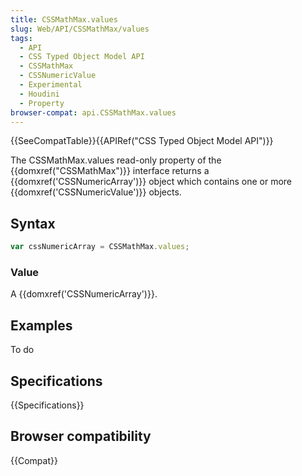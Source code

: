 ```yaml
---
title: CSSMathMax.values
slug: Web/API/CSSMathMax/values
tags:
  - API
  - CSS Typed Object Model API
  - CSSMathMax
  - CSSNumericValue
  - Experimental
  - Houdini
  - Property
browser-compat: api.CSSMathMax.values
---
```

{{SeeCompatTable}}{{APIRef("CSS Typed Object Model API")}}

The CSSMathMax.values read-only property of the
{{domxref("CSSMathMax")}} interface returns a {{domxref('CSSNumericArray')}} object
which contains one or more {{domxref('CSSNumericValue')}} objects.

## Syntax

```js
var cssNumericArray = CSSMathMax.values;
```

### Value

A {{domxref('CSSNumericArray')}}.

## Examples

To do

## Specifications

{{Specifications}}

## Browser compatibility

{{Compat}}

